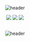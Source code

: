 <div align="center"> 
  
  ![header](https://capsule-render.vercel.app/api?type=transparent&color=000000&height=150&section=header&text=SKILL&fontColor=ffffff&fontSize=50&animation=fadeIn&textBg=true)

  <img src="https://img.shields.io/badge/Android-3DDC84?style=flat-square&logo=Android&logoColor=white">
  <img src="https://img.shields.io/badge/C++-00599C?style=flat-square&logo=c++&logoColor=white">
  <img src="https://img.shields.io/badge/MySQL-4479A1?style=flat-square&logo=MySQL&logoColor=white">
 
  <br/>
  <br/>
  
  ![header](https://capsule-render.vercel.app/api?type=transparent&color=000000&height=150&section=header&text=TOOLS&fontColor=ffffff&fontSize=50&animation=fadeIn&textBg=true)
